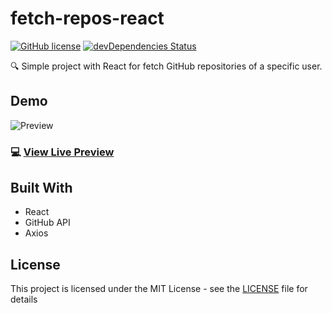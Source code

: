 # fetch-repos-react
[![GitHub license](https://img.shields.io/badge/license-MIT-blue.svg)](https://raw.githubusercontent.com/adrcav/criptez/master/LICENSE) [![devDependencies Status](https://david-dm.org/adrcav/fetch-repos-react/dev-status.svg)](https://david-dm.org/adrcav/fetch-repos-react?type=dev)

:mag: Simple project with React for fetch GitHub repositories of a specific user.

## Demo
![Preview](https://i.imgur.com/P6nH61s.gif)
### 💻 [View Live Preview](https://adrcav.github.io/fetch-repos-react/)

## Built With
- React
- GitHub API
- Axios

## License
This project is licensed under the MIT License - see the [LICENSE](LICENSE) file for details
